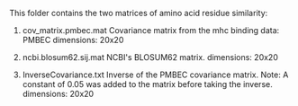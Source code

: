 
This folder contains the two matrices of amino acid residue similarity:

1) cov_matrix.pmbec.mat
    Covariance matrix from the mhc binding data: PMBEC
    dimensions: 20x20

2) ncbi.blosum62.sij.mat
    NCBI's BLOSUM62 matrix.
    dimensions: 20x20

3) InverseCovariance.txt
    Inverse of the PMBEC covariance matrix.
    Note: A constant of 0.05 was added to the matrix before taking the inverse.
    dimensions: 20x20